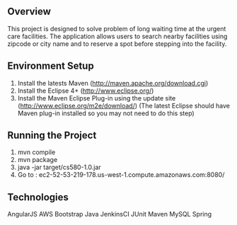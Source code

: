 Overview
--------
This project is designed to solve problem of long waiting time at the urgent care facilities. 
The application allows users to search nearby facilities using zipcode or city name and to reserve a spot before stepping into the facility. 

Environment Setup
-----------------

1. Install the latests Maven (http://maven.apache.org/download.cgi)
2. Install the Eclipse 4+ (http://www.eclipse.org/)
3. Install the Maven Eclipse Plug-in using the update site (http://www.eclipse.org/m2e/download/) (The latest Eclipse should have Maven plug-in installed so you may not need to do this step)


Running the Project 
---------------------------------------
1. mvn compile
2. mvn package 
3. java -jar target/cs580-1.0.jar
4. Go to : ec2-52-53-219-178.us-west-1.compute.amazonaws.com:8080/

Technologies
--------------------------------------
AngularJS
AWS
Bootstrap
Java
JenkinsCI
JUnit
Maven
MySQL 
Spring

 
